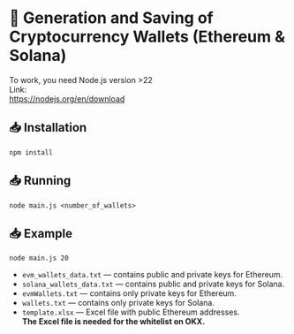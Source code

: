 # 📄 **Generation and Saving of Cryptocurrency Wallets (Ethereum & Solana)**  

To work, you need Node.js version >22  
Link:  
https://nodejs.org/en/download

## 📥 **Installation**  
```
npm install
```

## 📥 **Running**  
```
node main.js <number_of_wallets>
```
## 📥 **Example**  
```
node main.js 20
```

- `evm_wallets_data.txt` — contains public and private keys for Ethereum.  
- `solana_wallets_data.txt` — contains public and private keys for Solana.  
- `evmWallets.txt` — contains only private keys for Ethereum.  
- `wallets.txt` — contains only private keys for Solana.  
- `template.xlsx` — Excel file with public Ethereum addresses.  
**The Excel file is needed for the whitelist on OKX.**